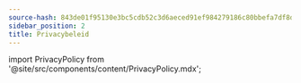 ```yaml
---
source-hash: 843de01f95130e3bc5cdb52c3d6aeced91ef984279186c80bbefa7df8de573f3
sidebar_position: 2
title: Privacybeleid
---
```

import PrivacyPolicy from '@site/src/components/content/PrivacyPolicy.mdx';

<PrivacyPolicy/>